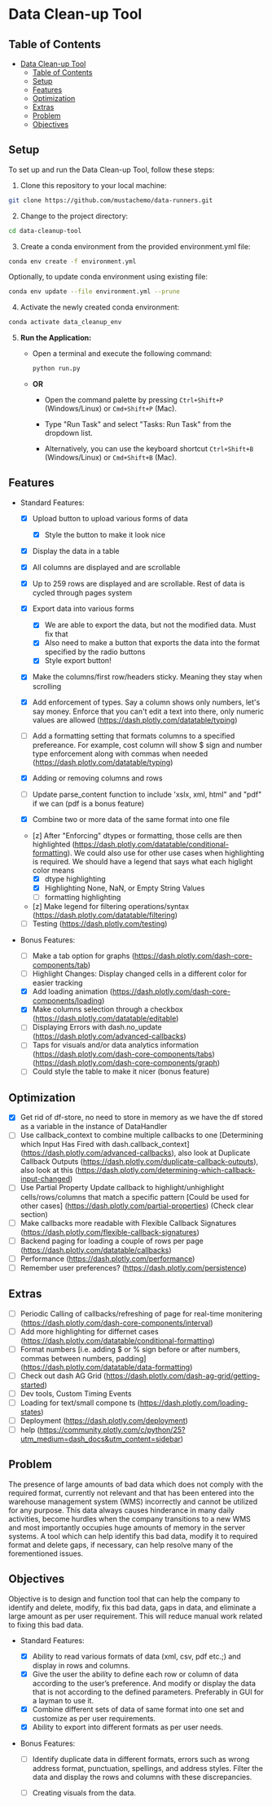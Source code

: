 # Data Clean-up Tool

## Table of Contents

- [Data Clean-up Tool](#data-clean-up-tool)
  - [Table of Contents](#table-of-contents)
  - [Setup](#setup)
  - [Features](#features)
  - [Optimization](#optimization)
  - [Extras](#extras)
  - [Problem](#problem)
  - [Objectives](#objectives)


## Setup

To set up and run the Data Clean-up Tool, follow these steps:

1. Clone this repository to your local machine:

  ```bash
  git clone https://github.com/mustachemo/data-runners.git
  ```

2. Change to the project directory:

  ```bash
  cd data-cleanup-tool
  ```

3. Create a conda environment from the provided environment.yml file:

  ```bash
  conda env create -f environment.yml
  ```

  Optionally, to update conda environment using existing file:
  
  ```bash
  conda env update --file environment.yml --prune
  ```

4. Activate the newly created conda environment:

  ```bash
  conda activate data_cleanup_env
  ```

5. **Run the Application:**

   - Open a terminal and execute the following command:
   
     ```bash
     python run.py
     ```

   - **OR**

     - Open the command palette by pressing `Ctrl+Shift+P` (Windows/Linux) or `Cmd+Shift+P` (Mac).

     - Type "Run Task" and select "Tasks: Run Task" from the dropdown list.

     - Alternatively, you can use the keyboard shortcut `Ctrl+Shift+B` (Windows/Linux) or `Cmd+Shift+B` (Mac).

## Features

- Standard Features:

  - [x] Upload button to upload various forms of data 
    - [x] Style the button to make it look nice
  - [x] Display the data in a table
  - [x] All columns are displayed and are scrollable
  - [x] Up to 259 rows are displayed and are scrollable. Rest of data is cycled through pages system
  - [x] Export data into various forms
    - [x] We are able to export the data, but not the modified data. Must fix that
    - [x] Also need to make a button that exports the data into the format specified by the radio buttons
    - [x] Style export button!
  - [x] Make the columns/first row/headers sticky. Meaning they stay when scrolling


  - [x] Add enforcement of types. Say a column shows only numbers, let's say money. Enforce that you can't edit a text into there, only numeric values are allowed (https://dash.plotly.com/datatable/typing)
  - [ ] Add a formatting setting that formats columns to a specified prefereance. For example, cost column will show $ sign and number type enforcement along with commas when needed (https://dash.plotly.com/datatable/typing)
  - [x] Adding or removing columns and rows
  - [ ] Update parse_content function to include 'xslx, xml, html" and "pdf" if we can (pdf is a bonus feature)
  - [x] Combine two or more data of the same format into one file
  - [z] After "Enforcing" dtypes or formatting, those cells are then highlighted (https://dash.plotly.com/datatable/conditional-formatting). We could also use for other use cases when highlighting is required. We should have a legend that says what each higlight color means
    - [x] dtype highlighting
    - [x] Highlighting None, NaN, or Empty String Values
    - [ ] formatting highlighting
  - [z] Make legend for filtering operations/syntax (https://dash.plotly.com/datatable/filtering)
  - [ ] Testing (https://dash.plotly.com/testing)

- Bonus Features:

  - [ ] Make a tab option for graphs (https://dash.plotly.com/dash-core-components/tab)
  - [ ] Highlight Changes: Display changed cells in a different color for easier tracking
  - [x] Add loading animation (https://dash.plotly.com/dash-core-components/loading)
  - [x] Make columns selection through a checkbox (https://dash.plotly.com/datatable/editable)
  - [ ] Displaying Errors with dash.no_update (https://dash.plotly.com/advanced-callbacks)
  - [ ] Taps for visuals and/or data analytics information (https://dash.plotly.com/dash-core-components/tabs) (https://dash.plotly.com/dash-core-components/graph)
  - [ ] Could style the table to make it nicer (bonus feature)

## Optimization

- [x] Get rid of df-store, no need to store in memory as we have the df stored as a variable in the instance of DataHandler
- [ ] Use callback_context to combine multiple callbacks to one [Determining which Input Has Fired with dash.callback_context] (https://dash.plotly.com/advanced-callbacks), also look at Duplicate Callback Outputs (https://dash.plotly.com/duplicate-callback-outputs), also look at this (https://dash.plotly.com/determining-which-callback-input-changed)
- [ ] Use Partial Property Update callback to highlight/unhighlight cells/rows/columns that match a specific pattern [Could be used for other cases] (https://dash.plotly.com/partial-properties) (Check clear section)
- [ ] Make callbacks more readable with Flexible Callback Signatures (https://dash.plotly.com/flexible-callback-signatures)
- [ ] Backend paging for loading a couple of rows per page (https://dash.plotly.com/datatable/callbacks)
- [ ] Performance (https://dash.plotly.com/performance)
- [ ] Remember user preferences? (https://dash.plotly.com/persistence)

## Extras

- [ ] Periodic Calling of callbacks/refreshing of page for real-time monitering (https://dash.plotly.com/dash-core-components/interval)
- [ ] Add more highlighting for differnet cases (https://dash.plotly.com/datatable/conditional-formatting)
- [ ] Format numbers [i.e. adding $ or % sign before or after numbers, commas between numbers, padding] (https://dash.plotly.com/datatable/data-formatting)
- [ ] Check out dash AG Grid (https://dash.plotly.com/dash-ag-grid/getting-started)
- [ ] Dev tools, Custom Timing Events
- [ ] Loading for text/small compone ts (https://dash.plotly.com/loading-states)
- [ ] Deployment (https://dash.plotly.com/deployment)
- [ ] help (https://community.plotly.com/c/python/25?utm_medium=dash_docs&utm_content=sidebar)

## Problem

The presence of large amounts of bad data which does not comply with the required format, currently not relevant and that has been entered into the warehouse management system (WMS) incorrectly and cannot be utilized for any purpose. This data always causes hinderance in many daily activities, become hurdles when the company transitions to a new WMS and most importantly occupies huge amounts of memory in the server systems. A tool which can help identify this bad data, modify it to required format and delete gaps, if necessary, can help resolve many of the forementioned issues.

## Objectives 

Objective is to design and function tool that can help the company to identify and delete, modify, fix this bad data, gaps in data, and eliminate a large amount as per user requirement. This will reduce manual work related to fixing this bad data.

- Standard Features:

  - [x] Ability to read various formats of data (xml, csv, pdf etc.;) and display in rows and columns.
  - [x] Give the user the ability to define each row or column of data according to the user’s preference. And modify or
display the data that is not according to the defined parameters. Preferably in GUI for a layman to use it.
  - [x] Combine different sets of data of same format into one set and customize as per user requirements.
  - [x] Ability to export into different formats as per user needs.

- Bonus Features:

  - [ ] Identify duplicate data in different formats, errors such as wrong address format, punctuation, spellings, and
address styles. Filter the data and display the rows and columns with these discrepancies.
  - [ ] Creating visuals from the data.

